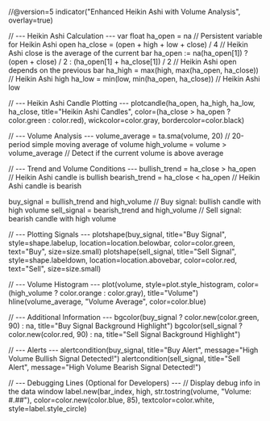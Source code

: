 //@version=5
indicator("Enhanced Heikin Ashi with Volume Analysis", overlay=true)

// --- Heikin Ashi Calculation ---
var float ha_open = na  // Persistent variable for Heikin Ashi open
ha_close = (open + high + low + close) / 4  // Heikin Ashi close is the average of the current bar
ha_open := na(ha_open[1]) ? (open + close) / 2 : (ha_open[1] + ha_close[1]) / 2  // Heikin Ashi open depends on the previous bar
ha_high = max(high, max(ha_open, ha_close))  // Heikin Ashi high
ha_low = min(low, min(ha_open, ha_close))  // Heikin Ashi low

// --- Heikin Ashi Candle Plotting ---
plotcandle(ha_open, ha_high, ha_low, ha_close, title="Heikin Ashi Candles", 
     color=(ha_close > ha_open ? color.green : color.red), 
     wickcolor=color.gray, 
     bordercolor=color.black)

// --- Volume Analysis ---
volume_average = ta.sma(volume, 20)  // 20-period simple moving average of volume
high_volume = volume > volume_average  // Detect if the current volume is above average

// --- Trend and Volume Conditions ---
bullish_trend = ha_close > ha_open  // Heikin Ashi candle is bullish
bearish_trend = ha_close < ha_open  // Heikin Ashi candle is bearish

buy_signal = bullish_trend and high_volume  // Buy signal: bullish candle with high volume
sell_signal = bearish_trend and high_volume  // Sell signal: bearish candle with high volume

// --- Plotting Signals ---
plotshape(buy_signal, title="Buy Signal", style=shape.labelup, location=location.belowbar, 
    color=color.green, text="Buy", size=size.small)
plotshape(sell_signal, title="Sell Signal", style=shape.labeldown, location=location.abovebar, 
    color=color.red, text="Sell", size=size.small)

// --- Volume Histogram ---
plot(volume, style=plot.style_histogram, color=(high_volume ? color.orange : color.gray), title="Volume")
hline(volume_average, "Volume Average", color=color.blue)

// --- Additional Information ---
bgcolor(buy_signal ? color.new(color.green, 90) : na, title="Buy Signal Background Highlight")
bgcolor(sell_signal ? color.new(color.red, 90) : na, title="Sell Signal Background Highlight")

// --- Alerts ---
alertcondition(buy_signal, title="Buy Alert", message="High Volume Bullish Signal Detected!")
alertcondition(sell_signal, title="Sell Alert", message="High Volume Bearish Signal Detected!")

// --- Debugging Lines (Optional for Developers) ---
// Display debug info in the data window
label.new(bar_index, high, str.tostring(volume, "Volume: #.##"), color=color.new(color.blue, 85), textcolor=color.white, style=label.style_circle)
